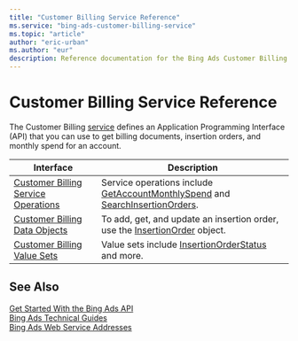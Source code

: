 ```yaml
---
title: "Customer Billing Service Reference"
ms.service: "bing-ads-customer-billing-service"
ms.topic: "article"
author: "eric-urban"
ms.author: "eur"
description: Reference documentation for the Bing Ads Customer Billing API.
---
```

# Customer Billing Service Reference
The Customer Billing [service](/bingads/guides/web-service-addresses.md) defines an Application Programming Interface (API) that you can use to get billing documents, insertion orders, and monthly spend for an account.

|Interface|Description|
|---------|---------|
|[Customer Billing Service Operations](/bingads/customer-billing-service/customer-billing-service-operations.md)|Service operations include [GetAccountMonthlySpend](/bingads/customer-billing-service/getaccountmonthlyspend.md) and [SearchInsertionOrders](/bingads/customer-billing-service/searchinsertionorders.md).|
|[Customer Billing Data Objects](/bingads/customer-billing-service/customer-billing-data-objects.md)|To add, get, and update an insertion order, use the [InsertionOrder](/bingads/customer-billing-service/insertionorder.md) object.|
|[Customer Billing Value Sets](/bingads/customer-billing-service/customer-billing-value-sets.md)|Value sets include [InsertionOrderStatus](/bingads/customer-billing-service/insertionorderstatus.md) and more.|

## See Also
[Get Started With the Bing Ads API](/bingads/guides/get-started.md)  
[Bing Ads Technical Guides](/bingads/guides/technical-guides.md)  
[Bing Ads Web Service Addresses](/bingads/guides/web-service-addresses.md)  

